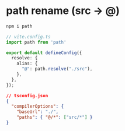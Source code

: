 # path rename (src -> @)

```sh
npm i path
```

```ts
// vite.config.ts
import path from 'path'

export default defineConfig({
  resolve: {
    alias: {
      "@": path.resolve("./src"),
    },
  },
});
```

```json
// tsconfig.json
{
  "compilerOptions": {
    "baseUrl": "./",
    "paths": { "@/*": ["src/*"] }
}
```